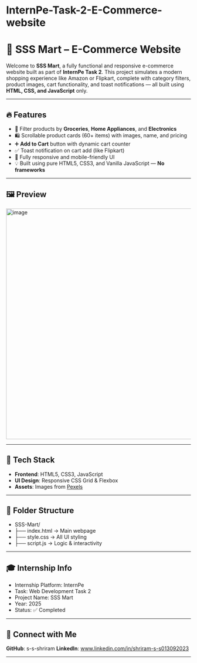 # InternPe-Task-2-E-Commerce-website
# 🛒 SSS Mart – E-Commerce Website

Welcome to **SSS Mart**, a fully functional and responsive e-commerce website built as part of **InternPe Task 2**. This project simulates a modern shopping experience like Amazon or Flipkart, complete with category filters, product images, cart functionality, and toast notifications — all built using **HTML, CSS, and JavaScript** only.

---

## 🔥 Features

- 🎯 Filter products by **Groceries**, **Home Appliances**, and **Electronics**
- 🛍️ Scrollable product cards (60+ items) with images, name, and pricing
- ➕ **Add to Cart** button with dynamic cart counter
- ✅ Toast notification on cart add (like Flipkart)
- 📱 Fully responsive and mobile-friendly UI
- 💡 Built using pure HTML5, CSS3, and Vanilla JavaScript — **No frameworks**

---

## 🖼️ Preview
<img width="1326" height="629" alt="image" src="https://github.com/user-attachments/assets/5b69f762-4093-4f61-9468-3b2cbdb4425b" />

---

## 🧪 Tech Stack

- **Frontend**: HTML5, CSS3, JavaScript
- **UI Design**: Responsive CSS Grid & Flexbox
- **Assets**: Images from [Pexels](https://www.pexels.com/)

---

## 📁 Folder Structure
- SSS-Mart/
- ├── index.html → Main webpage
- ├── style.css → All UI styling
- ├── script.js → Logic & interactivity
---
## 🎓 Internship Info
- Internship Platform: InternPe
- Task: Web Development Task 2
- Project Name: SSS Mart
- Year: 2025
- Status: ✅ Completed
---
## 🤝 Connect with Me
**GitHub**: s-s-shriram
**LinkedIn**: www.linkedin.com/in/shriram-s-s013092023


---
